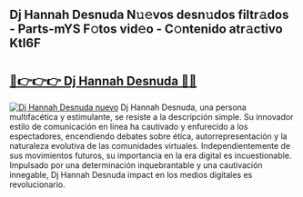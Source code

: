 ## Dj Hannah Desnuda N𝚞𝚎vos desn𝚞dos filtr𝚊dos - Parts-mYS F𝚘tos vid𝚎o - C𝚘ntenido atr𝚊ctivo KtI6F

# <h2><a href="http://mbatgbj.tromn.icu/?c=Dj+Hannah+Desnuda">🔗👉👉👉 Dj Hannah Desnuda 🔗🔗</a></h2>

[![Dj Hannah Desnuda nuevo](https://i.imgur.com/pEAQMta.gif)](http://mbatgbj.tromn.icu/?c=Dj+Hannah+Desnuda)
Dj Hannah Desnuda, una persona multifacética y estimulante, se resiste a la descripción simple. Su innovador estilo de comunicación en línea ha cautivado y enfurecido a los espectadores, encendiendo debates sobre ética, autorrepresentación y la naturaleza evolutiva de las comunidades virtuales. Independientemente de sus movimientos futuros, su importancia en la era digital es incuestionable. Impulsado por una determinación inquebrantable y una cautivación innegable, Dj Hannah Desnuda impact en los medios digitales es revolucionario.
